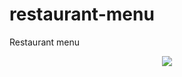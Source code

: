 # restaurant-menu
Restaurant menu


<p align="center">
  <img align="center" src="https://github.com/azizaykut/restaurant-menu/blob/main/img/restaurant-menu.gif" />
</p>

